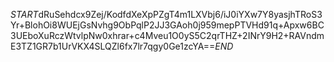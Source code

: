 $START$dRuSehdcx9Zej/KodfdXeXpPZgT4m1LXVbj6/iJ0iYXw7Y8yasjhTRoS3Yr+BlohOi8WUEjGsNvhg9ObPqlP2JJ3GAoh0j959mepPTVHd91q+Apxw6BC3UEboXuRczWtvlpNw0xhrar+c4Mveu1O0yS5C2qrTHZ+2INrY9H2+RAVndmE3TZ1GR7b1UrVKX4SLQZl6fx7lr7qgy0Ge1zcYA==$END$